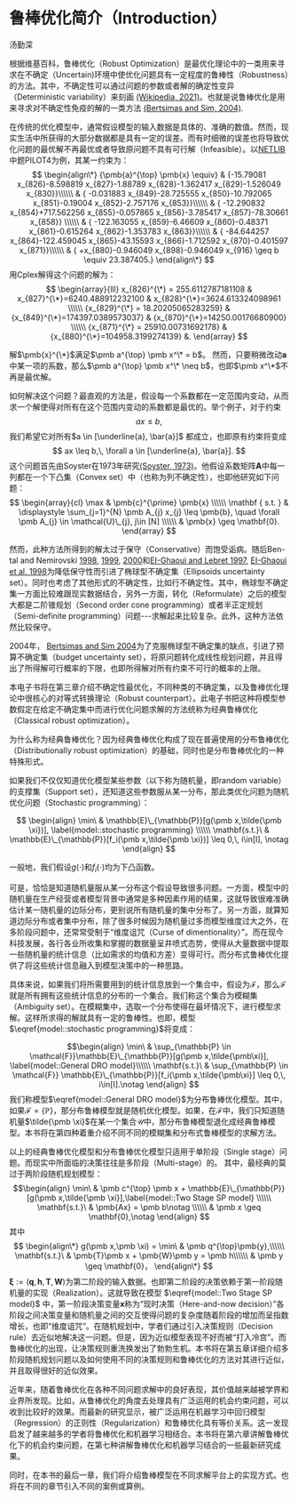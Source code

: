 # 鲁棒优化简介（Introduction）

汤勤深

根据维基百科，鲁棒优化（Robust Optimization）是最优化理论中的一类用来寻求在不确定（Uncertain)环境中使优化问题具有一定程度的鲁棒性（Robustness）的方法。其中，不确定性可以通过问题的参数或者解的确定性变异（Deterministic variability）来刻画 [(Wikipedia, 2021)](https://en.wikipedia.org/wiki/Robust_optimization)。也就是说鲁棒优化是用来寻求对不确定性免疫的解的一类方法 [(Bertsimas and Sim, 2004)](https://pubsonline.informs.org/doi/abs/10.1287/opre.1030.0065?journalCode=opre). 

在传统的优化模型中，通常假设模型的输入数据是具体的、准确的数值。然而，现实生活中所获得的大部分数据都是具有一定的误差。而有时细微的误差也将导致优化问题的最优解不再最优或者导致原问题不具有可行解（Infeasible）。以[NETLIB](http://www.netlib.org/)中题PILOT4为例，其某一约束为：
$$
\begin{align\*}
    {\pmb{a}^{\top} \pmb{x} \equiv} & {-15.79081 x_{826}-8.598819 x_{827}-1.88789 x_{828}-1.362417 x_{829}-1.526049 x_{830}}\\\\\\
    & { -0.031883 x_{849}-28.725555 x_{850}-10.792065 x_{851}-0.19004 x_{852}-2.757176 x_{853}}\\\\\\
    & { -12.290832 x_{854}+717.562256 x_{855}-0.057865 x_{856}-3.785417 x_{857}-78.30661 x_{858}} \\\\\\
    & { -122.163055 x_{859}-6.46609 x_{860}-0.48371 x_{861}-0.615264 x_{862}-1.353783 x_{863}}\\\\\\
    & { -84.644257 x_{864}-122.459045 x_{865}-43.15593 x_{866}-1.712592 x_{870}-0.401597 x_{871}}\\\\\\ 
    & { +x_{880}-0.946049 x_{898}-0.946049 x_{916} \geq b \equiv 23.387405.}
\end{align\*}
$$
用Cplex解得这个问题的解为：
$$
\begin{array}{lll}
x_{826}^{\*} = 255.6112787181108 & x_{827}^{\*}=6240.488912232100 & x_{828}^{\*}=3624.613324098961 \\\\\\ 
{x_{829}^{\*} = 18.20205065283259} & {x_{849}^{\*}=174397.0389573037} & {x_{870}^{\*}=14250.00176680900} \\\\\\
{x_{871}^{\*} = 25910.00731692178} &  {x_{880}^{\*}=104958.3199274139} &.
\end{array}
$$

解$\pmb{x}^{\*}$满足$\pmb a^{\top} \pmb x^\* = b$。 然而，只要稍微改动$\pmb{a}$中某一项的系数，那么$\pmb a^{\top} \pmb x^\* \neq b$，也即$\pmb x^\*$不再是最优解。

如何解决这个问题？最直观的方法是，假设每一个系数都在一定范围内变动，从而求一个解使得对所有在这个范围内变动的系数都是最优的。举个例子，对于约束
$$
ax \leq b,
$$
我们希望它对所有$a \in [\underline{a}, \bar{a}]$ 都成立，也即原有约束将变成
$$
ax \leq b,\, \forall a \in [\underline{a}, \bar{a}].
$$
这个问题首先由Soyster在1973年研究[(Soyster, 1973)](https://pubsonline.informs.org/doi/abs/10.1287/opre.21.5.1154)。他假设系数矩阵$\pmb A$中每一列都在一个下凸集（Convex set）中（也称为列不确定性），也即他研究如下问题： 
$$
\begin{array}{cl} 
    \max & \pmb{c}^{\prime} \pmb{x} \\\\\\ 
    \mathbf { s.t. } & \displaystyle \sum_{j=1}^{N} \pmb A_{j} x_{j} \leq \pmb{b}, \quad \forall \pmb A_{j} \in \mathcal{U}\_{j}, j\in [N] \\\\\\ 
     & \pmb{x} \geq \mathbf{0}.
\end{array}
$$

然而，此种方法所得到的解太过于保守（Conservative）而饱受诟病。随后Ben-tal and Nemirovski [1998](https://pubsonline.informs.org/doi/10.1287/moor.23.4.769), [1999](https://www.sciencedirect.com/science/article/abs/pii/S0167637799000164), [2000](https://link.springer.com/article/10.1007/PL00011380)和[EI-Ghaoui and Lebret 1997](https://epubs.siam.org/doi/10.1137/S0895479896298130), [EI-Ghaoui et al. 1998]()为降低保守性而引进了椭球型不确定集（Ellipsoids uncertainty set）。同时也考虑了其他形式的不确定性，比如行不确定性。其中，椭球型不确定集一方面比较难跟现实数据结合，另外一方面，转化（Reformulate）之后的模型大都是二阶锥规划（Second order cone programming）或者半正定规划（Semi-definite programming）问题---求解起来比较复杂。此外，这种方法依然比较保守。

2004年， [Bertsimas and Sim 2004](https://pubsonline.informs.org/doi/abs/10.1287/opre.1030.0065?journalCode=opre)为了克服椭球型不确定集的缺点，引进了预算不确定集（budget uncertainty set），将原问题转化成线性规划问题，并且得出了所得解可行概率的下限，也即所得解对所有约束不可行的概率的上限。

本电子书将在第三章介绍不确定性最优化，不同种类的不确定集，以及鲁棒优化理论中很核心的对等式转换理论（Robust counterpart）。此电子书把这种将模型参数假定在给定不确定集中而进行优化问题求解的方法统称为经典鲁棒优化（Classical robust optimization）。

为什么称为经典鲁棒优化？因为经典鲁棒优化构成了现在普遍使用的分布鲁棒优化（Distributionally robust optimization）的基础，同时也是分布鲁棒优化的一种特殊形式。

如果我们不仅仅知道优化模型某些参数（以下称为随机量，即random variable）的支撑集（Support set），还知道这些参数服从某一分布，那此类优化问题为随机优化问题（Stochastic programming）：

$$
\begin{align}
    \min\ & \mathbb{E}\_{\mathbb{P}}[g(\pmb x,\tilde{\pmb \xi})], \label{model::stochastic programming} \\\\\\ 
    \mathbf{s.t.}\ &  \mathbb{E}\_{\mathbb{P}}[f_i(\pmb x,\tilde{\pmb \xi})] \leq 0,\, i\in[I], \notag
\end{align}
$$

一般地，我们假设$g(\cdot)$和$f_i(\cdot)$均为下凸函数。

可是，恰恰是知道随机量服从某一分布这个假设导致很多问题。一方面，模型中的随机量在生产经营或者模型背景中通常是多种因素作用的结果，这就导致很难准确估计某一随机量的边际分布，更别说所有随机量的集中分布了。另一方面，就算知道边际分布或者集中分布，除了很多时候因为随机量过多而模型维度过大之外，在多阶段问题中，还常常受制于“维度诅咒（Curse of dimentionality）”。而在现今科技发展，各行各业所收集和掌握的数据量呈井喷式态势，使得从大量数据中提取一些随机量的统计信息（比如需求的均值和方差）变得可行。而分布式鲁棒优化提供了将这些统计信息融入到模型决策中的一种思路。

具体来说，如果我们将所需要用到的统计信息放到一个集合中，假设为$\mathcal{F}$，那么$\mathcal{F}$就是所有拥有这些统计信息的分布的一个集合。我们称这个集合为模糊集（Ambiguity set）。在模糊集中，选取一个分布使得在最坏情况下，进行模型求解。这样所求得的解就具有一定的鲁棒性。也即，模型$\eqref{model::stochastic programming}$将变成：

$$\begin{align}
    \min\ & \sup_{\mathbb{P} \in \mathcal{F}}\mathbb{E}\_{\mathbb{P}}[g(\pmb x,\tilde{\pmb\xi}], \label{model::General DRO model}\\\\\\
    \mathbf{s.t.}\ &  \sup_{\mathbb{P} \in \mathcal{F}} \mathbb{E}\_{\mathbb{P}}[f_i(\pmb x,\tilde{\pmb\xi}] \leq 0,\, i\in[I].\notag
    \end{align}
$$
我们称模型$\eqref{model::General DRO model}$为分布鲁棒优化模型。其中，如果$\mathcal{F} = \{\mathbb{P}\}$，那分布鲁棒模型就是随机优化模型。如果，在$\mathcal{F}$中，我们只知道随机量$\tilde{\pmb \xi}$在某一个集合$\mathcal{U}$中，那分布鲁棒模型退化成经典鲁棒模型。本书将在第四种着重介绍不同不同的模糊集和分布式鲁棒模型的求解方法。

以上的经典鲁棒优化模型和分布鲁棒优化模型只适用于单阶段（Single stage）问题。而现实中所面临的决策往往是多阶段（Multi-stage）的。
其中，最经典的莫过于两阶段随机规划模型：
$$\begin{align}
    \min\ & \pmb c^{\top} \pmb x + \mathbb{E}\_{\mathbb{P}}[g(\pmb x,\tilde{\pmb \xi}],\label{model::Two Stage SP model} \\\\\\
    \mathbf{s.t.}\ &  \pmb{Ax} = \pmb b\notag \\\\\\
    & \pmb x \geq \mathbf{0},\notag
    \end{align}
$$
其中
$$ \begin{align\*}
    g(\pmb x,\pmb \xi) = \min\ & \pmb q^{\top}\pmb{y},\\\\\\
    \mathbf{s.t.}\ &  \pmb{T}\pmb x + \pmb{W}\pmb y = \pmb h\\\\\\
    & \pmb y \geq \mathbf{0}，
    \end{align\*}
$$
$\pmb \xi := (\pmb q, \pmb h, \pmb T, \pmb W)$为第二阶段的输入数据。也即第二阶段的决策依赖于第一阶段随机量的实现（Realization）。这就导致在模型 $\eqref{model::Two Stage SP model}$ 中，第一阶段决策变量$\pmb x$称为“现时决策（Here-and-now decision）”各阶段之间决策变量和随机量之间的交互使得问题的复杂度随着阶段的增加而呈指数增长，也即“维度诅咒”。在随机规划中，学者们通过引入决策规则（Decision rule）去近似地解决这一问题。但是，因为近似模型表现不好而被“打入冷宫”。而鲁棒优化的出现，让决策规则重洗换发出了勃勃生机。本书将在第五章详细介绍多阶段随机规划问题以及如何使用不同的决策规则和鲁棒优化的方法对其进行近似，并且取得很好的近似效果。

近年来，随着鲁棒优化在各种不同问题求解中的良好表现，其价值越来越被学界和业界所发现。比如，从鲁棒优化的角度去处理具有广泛运用的机会约束问题，可以收到比较好的效果。而最新的研究显示，被广泛运用在机器学习中回归模型（Regression）的正则性（Regularization）和鲁棒优化具有等价关系。这一发现启发了越来越多的学者将鲁棒优化和机器学习相结合。本书将在第六章讲解鲁棒优化下的机会约束问题，在第七种讲解鲁棒优化和机器学习结合的一些最新研究成果。

同时，在本书的最后一章，我们将介绍鲁棒模型在不同求解平台上的实现方式。也将在不同的章节引入不同的案例或算例。